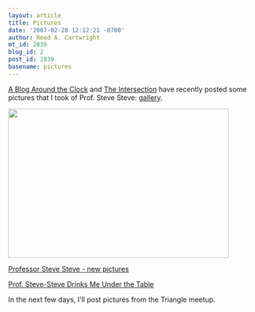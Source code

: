 ```yaml
---
layout: article
title: Pictures
date: '2007-02-28 12:12:21 -0700'
author: Reed A. Cartwright
mt_id: 2839
blog_id: 2
post_id: 2839
basename: pictures
---
```

[A Blog Around the Clock](http://scienceblogs.com/clock/) and [The Intersection](http://scienceblogs.com/intersection/) have recently posted some pictures that I took of Prof. Steve Steve: [gallery](http://scit.us/gallery2/v/stevesteve/).

<img src="http://scienceblogs.com/clock/upload/2007/02/a1%20-%20with%20Mooney.JPG" alt="" width="448" height="303" />

[Professor Steve Steve - new pictures](http://scienceblogs.com/clock/2007/02/professor_steve_steve_new_pict.php)

[Prof. Steve-Steve Drinks Me Under the Table](http://scienceblogs.com/intersection/2007/02/prof_stevesteve_drinks_me_unde.php)

In the next few days, I'll post pictures from the Triangle meetup.
